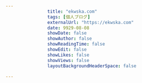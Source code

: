 ---
                title: "ekwska.com"
                tags: [個人ブログ]
                externalUrl: "https://ekwska.com"
                date: 9929-08-08
                showDate: false
                showAuthor: false
                showReadingTime: false
                showEdit: false
                showLikes: false
                showViews: false
                layoutBackgroundHeaderSpace: false
                ---

